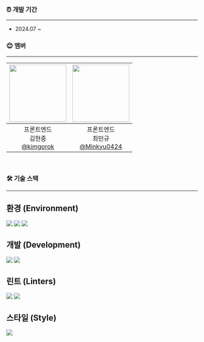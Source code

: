 ### ⏰ 개발 기간

---

- 2024.07 ~

### 😊 멤버

---

| <img src="https://avatars.githubusercontent.com/u/128457944?v=4" width="150" height="150"/> | <img src="https://avatars.githubusercontent.com/u/99270060?v=4" width="150" height="150"/> |
| :-----------------------------------------------------------------------------------------: | :----------------------------------------------------------------------------------------: |
|             프론트엔드<br/>김현중<br/>[@kimgorok](https://github.com/kimgorok)              |           프론트엔드<br/>최민규<br/>[@Minkyu0424](https://github.com/Minkyu0424)           |

<br />

### 🛠 기술 스택

---

## 환경 (Environment)

<img src="https://img.shields.io/badge/VISUAL STUDIO CODE-007ACC?style=for-the-badge&logo=visualstudiocode&logoColor=white"> <img src="https://img.shields.io/badge/GIT-F05032?style=for-the-badge&logo=git&logoColor=white"> <img src="https://img.shields.io/badge/GitHub-181717?style=for-the-badge&logo=github&logoColor=white">

## 개발 (Development)

<img src="https://img.shields.io/badge/TypeScript-007ACC?style=for-the-badge&logo=typescript&logoColor=white"> <img src="https://img.shields.io/badge/Next.js-000?logo=nextdotjs&logoColor=fff&style=for-the-badge">

## 린트 (Linters)

<img src="https://img.shields.io/badge/eslint-3A33D1?style=for-the-badge&logo=eslint&logoColor=white"> <img src="https://img.shields.io/badge/prettier-1A2C34?style=for-the-badge&logo=prettier&logoColor=F7BA3E">

## 스타일 (Style)

<img src="https://img.shields.io/badge/TAILWIND CSS-06B6D4?style=for-the-badge&logo=tailwindcss&logoColor=white">

<br />

